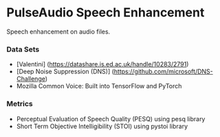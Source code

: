 # PulseAudio Speech Enhancement

Speech enhancement on audio files.


### Data Sets
- [Valentini] (https://datashare.is.ed.ac.uk/handle/10283/2791)
- [Deep Noise Suppression (DNS)] (https://github.com/microsoft/DNS-Challenge)
- Mozilla Common Voice: Built into TensorFlow and PyTorch

### Metrics
- Perceptual Evaluation of Speech Quality (PESQ) using pesq library
- Short Term Objective Intelligibility (STOI) using pystoi library
